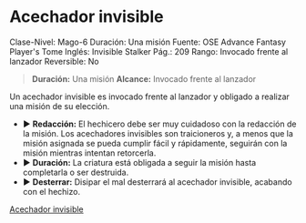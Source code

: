 # Acechador invisible

Clase-Nivel: Mago-6
Duración: Una misión
Fuente: OSE Advance Fantasy Player's Tome
Inglés: Invisible Stalker
Pág.: 209
Rango: Invocado frente al lanzador
Reversible: No

> **Duración:** Una misión
**Alcance:** Invocado frente al lanzador
> 

Un acechador invisible es invocado frente al lanzador y obligado a realizar una misión de su elección.

- ▶ **Redacción:** El hechicero debe ser muy cuidadoso con la redacción de la misión. Los acechadores invisibles son traicioneros y, a menos que la misión asignada se pueda cumplir fácil y rápidamente, seguirán con la misión mientras intentan retorcerla.
- ▶ **Duración:** La criatura está obligada a seguir la misión hasta completarla o ser destruida.
- ▶ **Desterrar:** Disipar el mal desterrará al acechador invisible, acabando con el hechizo.

[Acechador invisible](https://www.notion.so/Acechador-invisible-c975f18451c54769abf5bb8eadf18347?pvs=21)